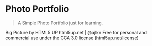 # Photo Portfolio

> A Simple Photo Portfolio just for learning.

Big Picture by HTML5 UP
html5up.net | @ajlkn
Free for personal and commercial use under the CCA 3.0 license (html5up.net/license)
